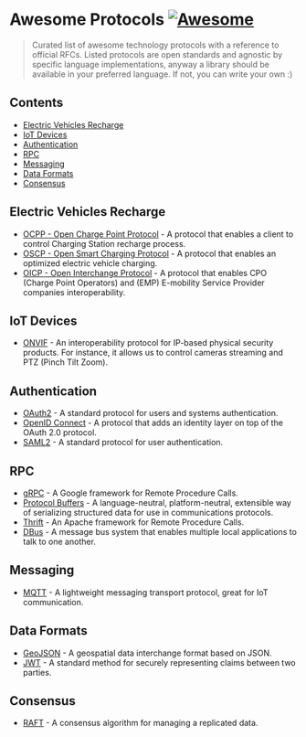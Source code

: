 # Awesome Protocols [![Awesome](https://awesome.re/badge.svg)](https://awesome.re)

> Curated list of awesome technology protocols with a reference to official RFCs.
> Listed protocols are open standards and agnostic by specific language implementations,
> anyway a library should be available in your preferred language. If not, you can write your own :)

## Contents
- [Electric Vehicles Recharge](#electric-vehicles-recharge)
- [IoT Devices](#iot-devices)
- [Authentication](#authentication)
- [RPC](#rpc)
- [Messaging](#messaging)
- [Data Formats](#data-formats)
- [Consensus](#consensus)

## Electric Vehicles Recharge
- [OCPP - Open Charge Point Protocol](https://www.openchargealliance.org/protocols/ocpp-201) - A protocol that enables a client to control Charging Station recharge process.
- [OSCP - Open Smart Charging Protocol](https://www.openchargealliance.org/protocols/oscp-10) - A protocol that enables an optimized electric vehicle charging.
- [OICP - Open Interchange Protocol](https://www.hubject.com/wp-content/uploads/2018/10/oicp-emp-2.2.pdf) - A protocol that enables CPO (Charge Point Operators) and (EMP) E-mobility Service Provider companies interoperability.

## IoT Devices
- [ONVIF](https://www.onvif.org/profiles/) - An interoperability protocol for IP-based physical security products. For instance, it allows us to control cameras streaming and PTZ (Pinch Tilt Zoom).

## Authentication
- [OAuth2](https://tools.ietf.org/html/rfc6749) - A standard protocol for users and systems authentication.
- [OpenID Connect](https://openid.net/connect) - A protocol that adds an identity layer on top of the OAuth 2.0 protocol.
- [SAML2](http://saml.xml.org/saml-specifications) - A standard protocol for user authentication.

## RPC
- [gRPC](https://grpc.io) - A Google framework for Remote Procedure Calls.
- [Protocol Buffers](https://developers.google.com/protocol-buffers/docs/overview) - A language-neutral, platform-neutral, extensible way of serializing structured data for use in communications protocols.
- [Thrift](https://thrift.apache.org) - An Apache framework for Remote Procedure Calls.
- [DBus](https://www.freedesktop.org/wiki/Software/dbus) - A message bus system that enables multiple local applications to talk to one another.

## Messaging
- [MQTT](http://docs.oasis-open.org/mqtt/mqtt/v5.0/mqtt-v5.0.html) - A lightweight messaging transport protocol, great for IoT communication.

## Data Formats
- [GeoJSON](https://tools.ietf.org/html/rfc7946) - A geospatial data interchange format based on JSON.
- [JWT](https://tools.ietf.org/html/rfc7519) - A standard method for securely representing claims between two parties.

## Consensus
- [RAFT](https://raft.github.io/raft.pdf) - A consensus algorithm for managing a replicated data.

